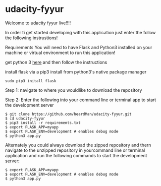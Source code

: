 # udacity-fyyur

Welcome to udacity fyyur live!!!!

In order ti get started developing with this application just enter the follow the following instrustions!

Requirements
You will need to have Flask and Python3 installed on your machine or virtual environment to run this application!

get python 3 <a href="https://www.python.org/downloads/">here</a>
and then follow the instructions

install flask via a pip3 install from python3's native package manager

```sudo pip3 initall flask```

Step 1: navigate to where you wouldlike to download the repository

Step 2: Enter the following into your command line or terminal app to start the development server

```
$ git clone https://github.com/heardMan/udacity-fyyur.git
$ cd udacity-fyyur
$ pip3 install -r requirements.txt
$ export FLASK_APP=myapp
$ export FLASK_ENV=development # enables debug mode
$ python3 app.py
```


Alternately you could always download the zipped repository and thern navigate to the unzipped repository in yourcommand line or terminal application and run the following commands to start the development server:

```
$ export FLASK_APP=myapp
$ export FLASK_ENV=development # enables debug mode
$ python3 app.py
```